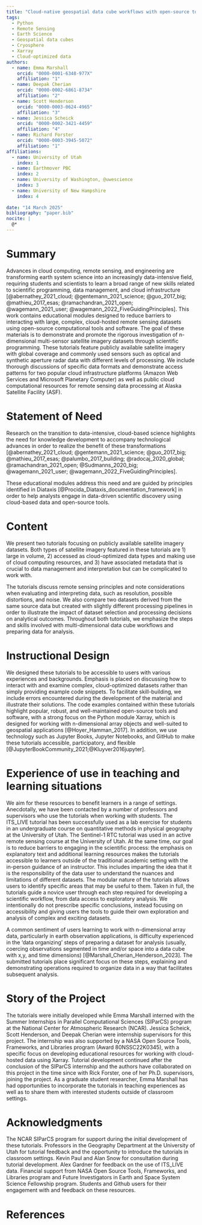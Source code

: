 ```yaml
---
title: "Cloud-native geospatial data cube workflows with open-source tools"
tags:
  - Python
  - Remote Sensing
  - Earth Science
  - Geospatial data cubes
  - Cryosphere
  - Xarray
  - Cloud-optimized data
authors:
  - name: Emma Marshall
    orcid: "0000-0001-6348-977X"
    affiliation: "1"
  - name: Deepak Cherian
    orcid: "0000-0002-6861-8734"
    affiliation: "2"
  - name: Scott Henderson
    orcid: "0000-0003-0624-4965"
    affiliation: "3"
  - name: Jessica Scheick
    orcid: "0000-0002-3421-4459"
    affiliation: "4"
  - name: Richard Forster
    orcid: "0000-0003-3945-5072"
    affiliation: "1"
affiliations:
  - name: University of Utah
    index: 1
  - name: Earthmover PBC
    index: 2
  - name: University of Washington, @uwescience
    index: 3
  - name: University of New Hampshire
    index: 4
    
date: "14 March 2025"
bibliography: "paper.bib"
nocite: |
  @*
---
```


# Summary
Advances in cloud computing, remote sensing, and engineering are transforming earth system science into an increasingly data-intensive field, requiring students and scientists to learn a broad range of new skills related to scientific programming, data management, and cloud infrastructure [@abernathey_2021_cloud; @gentemann_2021_science; @guo_2017_big; @mathieu_2017_esas; @ramachandran_2021_open; @wagemann_2021_user; @wagemann_2022_FiveGuidingPrinciples]. This work contains educational modules designed to reduce barriers to interacting with large, complex, cloud-hosted remote sensing datasets using open-source computational tools and software. The goal of these materials is to demonstrate and promote the rigorous investigation of n-dimensional multi-sensor satellite imagery datasets through scientific programming. These tutorials feature publicly available satellite imagery with global coverage and commonly used sensors such as optical and synthetic aperture radar data with different levels of processing. We include thorough discussions of specific data formats and demonstrate access patterns for two popular cloud infrastructure platforms (Amazon Web Services and Microsoft Planetary Computer) as well as public cloud computational resources for remote sensing data processing at Alaska Satellite Facility (ASF).

# Statement of Need
Research on the transition to data-intensive, cloud-based science highlights the need for knowledge development to accompany technological advances in order to realize the benefit of these transformations [@abernathey_2021_cloud; @gentemann_2021_science; @guo_2017_big; @mathieu_2017_esas; @palumbo_2017_building; @radocaj_2020_global; @ramachandran_2021_open; @Sudmanns_2020_big; @wagemann_2021_user; @wagemann_2022_FiveGuidingPrinciples].

These educational modules address this need and are guided by principles identified in Diataxis [@Procida_Diataxis_documentation_framework] in order to help analysts engage in data-driven scientific discovery using cloud-based data and open-source tools.

# Content
We present two tutorials focusing on publicly available satellite imagery datasets. Both types of satellite imagery featured in these tutorials are 1) large in volume, 2) accessed as cloud-optimized data types and making use of cloud computing resources, and 3) have associated metadata that is crucial to data management and interpretation but can be complicated to work with. 

The tutorials discuss remote sensing principles and note considerations when evaluating and interpreting data, such as resolution, possible distortions, and noise. We also compare two datasets derived from the same source data but created with slightly different processing pipelines in order to illustrate the impact of dataset selection and processing decisions on analytical outcomes. Throughout both tutorials, we emphasize the steps and skills involved with multi-dimensional data cube workflows and preparing data for analysis.

# Instructional Design
We designed these tutorials to be accessible to users with various experiences and backgrounds. Emphasis is placed on discussing how to interact with and examine complex, cloud-optimized datasets rather than simply providing example code snippets. To facilitate skill-building, we include errors encountered during the development of the material and illustrate their solutions. The code examples contained within these tutorials highlight popular, robust, and well-maintained open-source tools and software, with a strong focus on the Python module Xarray, which is designed for working with n-dimensional array objects and well-suited to geospatial applications [@Hoyer_Hamman_2017]. In addition, we use technology such as Jupyter Books, Jupyter Notebooks, and GitHub to make these tutorials accessible, participatory, and flexible [@JupyterBookCommunity_2021;@Kluyver2016jupyter].

# Experience of use in teaching and learning situations
We aim for these resources to benefit learners in a range of settings. Anecdotally, we have been contacted by a number of professors and supervisors who use the tutorials when working with students. The ITS_LIVE tutorial has been successfully used as a lab exercise for students in an undergraduate course on quantitative methods in physical geography at the University of Utah. The Sentinel-1 RTC tutorial was used in an active remote sensing course at the University of Utah. At the same time, our goal is to reduce barriers to engaging in the scientific process: the emphasis on explanatory text and additional learning resources makes the tutorials accessible to learners outside of the traditional academic setting with the in-person guidance of an instructor. This includes imparting the idea that it is the responsibility of the data user to understand the nuances and limitations of different datasets. The modular nature of the tutorials allows users to identify specific areas that may be useful to them. Taken in full, the tutorials guide a novice user through each step required for developing a scientific workflow, from data access to exploratory analysis. We intentionally do not prescribe specific conclusions, instead focusing on accessibility and giving users the tools to guide their own exploration and analysis of complex and exciting datasets. 

A common sentiment of users learning to work with n-dimensional array data, particularly in earth observation applications, is difficulty experienced in the ‘data organizing’ steps of preparing a dataset for analysis (usually, coercing observations segmented in time and/or space into a data cube with x,y, and time dimensions) [@Marshall_Cherian_Henderson_2023]. The submitted tutorials place significant focus on these steps, explaining and demonstrating operations required to organize data in a way that facilitates subsequent analysis.

# Story of the Project
The tutorials were initially developed while Emma Marshall interned with the Summer Internships in Parallel Computational Sciences (SIParCS) program at the National Center for Atmospheric Research (NCAR). Jessica Scheick, Scott Henderson, and Deepak Cherian were internship supervisors for this project. The internship was also supported by a NASA Open Source Tools, Frameworks, and Libraries program (Award  80NSSC22K0345), with a specific focus on developing educational resources for working with cloud-hosted data using Xarray. Tutorial development continued after the conclusion of the SIParCS internship and the authors have collaborated on this project in the time since with Rick Forster, one of her Ph.D. supervisors, joining the project. As a graduate student researcher, Emma Marshall has had opportunities to incorporate the tutorials in teaching experiences as well as to share them with interested students outside of classroom settings.

# Acknowledgments
The NCAR SIParCS program for support during the initial development of these tutorials. Professors in the Geography Department at the University of Utah for tutorial feedback and the opportunity to introduce the tutorials in classroom settings. Kevin Paul and Alan Snow for consultation during tutorial development. Alex Gardner for feedback on the use of ITS_LIVE data. Financial support from NASA Open Source Tools, Frameworks, and Libraries program and Future Investigators in Earth and Space System Science Fellowship program. Students and Github users for their engagement with and feedback on these resources.

# References






